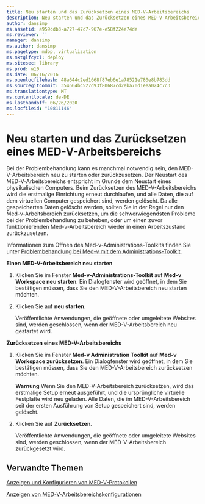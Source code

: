 ```yaml
---
title: Neu starten und das Zurücksetzen eines MED-V-Arbeitsbereichs
description: Neu starten und das Zurücksetzen eines MED-V-Arbeitsbereichs
author: dansimp
ms.assetid: a959cdb3-a727-47c7-967e-e58f224e74de
ms.reviewer: ''
manager: dansimp
ms.author: dansimp
ms.pagetype: mdop, virtualization
ms.mktglfcycl: deploy
ms.sitesec: library
ms.prod: w10
ms.date: 06/16/2016
ms.openlocfilehash: 48a644c2ed1668f87eb6e1a78521e780e8b783dd
ms.sourcegitcommit: 354664bc527d93f80687cd2eba70d1eea024c7c3
ms.translationtype: MT
ms.contentlocale: de-DE
ms.lasthandoff: 06/26/2020
ms.locfileid: "10811146"
---
```

# Neu starten und das Zurücksetzen eines MED-V-Arbeitsbereichs


Bei der Problembehandlung kann es manchmal notwendig sein, den MED-V-Arbeitsbereich neu zu starten oder zurückzusetzen. Der Neustart des MED-V-Arbeitsbereichs entspricht im Grunde dem Neustart eines physikalischen Computers. Beim Zurücksetzen des MED-V-Arbeitsbereichs wird die erstmalige Einrichtung erneut durchlaufen, und alle Daten, die auf dem virtuellen Computer gespeichert sind, werden gelöscht. Da alle gespeicherten Daten gelöscht werden, sollten Sie in der Regel nur den Med-v-Arbeitsbereich zurücksetzen, um die schwerwiegendsten Probleme bei der Problembehandlung zu beheben, oder um einen zuvor funktionierenden Med-v-Arbeitsbereich wieder in einen Arbeitszustand zurückzusetzen.

Informationen zum Öffnen des Med-v-Administrations-Toolkits finden Sie unter [Problembehandlung bei Med-v mit dem Administrations-Toolkit](troubleshooting-med-v-by-using-the-administration-toolkit.md).

**Einen MED-V-Arbeitsbereich neu starten**

1.  Klicken Sie im Fenster **Med-v-Administrations-Toolkit** auf **Med-v Workspace neu starten**. Ein Dialogfenster wird geöffnet, in dem Sie bestätigen müssen, dass Sie den MED-V-Arbeitsbereich neu starten möchten.

2.  Klicken Sie auf **neu starten**.

    Veröffentlichte Anwendungen, die geöffnete oder umgeleitete Websites sind, werden geschlossen, wenn der MED-V-Arbeitsbereich neu gestartet wird.

**Zurücksetzen eines MED-V-Arbeitsbereichs**

1.  Klicken Sie im Fenster **Med-v Administration Toolkit** auf **Med-v Workspace zurücksetzen**. Ein Dialogfenster wird geöffnet, in dem Sie bestätigen müssen, dass Sie den MED-V-Arbeitsbereich zurücksetzen möchten.

    **Warnung**  Wenn Sie den MED-V-Arbeitsbereich zurücksetzen, wird das erstmalige Setup erneut ausgeführt, und die ursprüngliche virtuelle Festplatte wird neu geladen. Alle Daten, die im MED-V-Arbeitsbereich seit der ersten Ausführung von Setup gespeichert sind, werden gelöscht.

     

2.  Klicken Sie auf **Zurücksetzen**.

    Veröffentlichte Anwendungen, die geöffnete oder umgeleitete Websites sind, werden geschlossen, wenn der MED-V-Arbeitsbereich zurückgesetzt wird.

## Verwandte Themen


[Anzeigen und Konfigurieren von MED-V-Protokollen](viewing-and-configuring-med-v-logs.md)

[Anzeigen von MED-V-Arbeitsbereichskonfigurationen](viewing-med-v-workspace-configurations.md)

 

 





